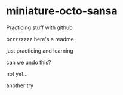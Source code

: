 # miniature-octo-sansa
Practicing stuff with github


bzzzzzzzz here's a readme

just practicing and learning

can we undo this?

not yet...

another try
